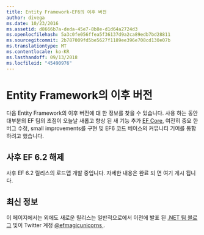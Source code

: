 ```yaml
---
title: Entity Framework-EF6의 이후 버전
author: divega
ms.date: 10/23/2016
ms.assetid: d8666b7a-deda-45e7-8b8e-d1d64a2724d3
ms.openlocfilehash: 5a3c0fe056ffea5f36137d9a2ca89edb7bd28811
ms.sourcegitcommit: 2b787009fd5be5627f1189ee396e708cd130e07b
ms.translationtype: MT
ms.contentlocale: ko-KR
ms.lasthandoff: 09/13/2018
ms.locfileid: "45490976"
---
```

# <a name="future-versions-of-entity-framework"></a>Entity Framework의 이후 버전 
다음 Entity Framework의 이후 버전에 대 한 정보를 찾을 수 있습니다.
사용 하는 동안 대부분의 EF 팀의 초점이 오늘날 새롭고 향상 된 새 기능 추가 [EF Core](https://docs.microsoft.com/en-us/ef/core/index), 여전히 중요 한 버그 수정, small improvements를 구현 및 EF6 코드 베이스의 커뮤니티 기여를 통합 하려고 했습니다.

## <a name="post-ef-62-releases"></a>사후 EF 6.2 해제

사후 EF 6.2 릴리스의 로드맵 개발 중입니다. 자세한 내용은 완료 되 면 여기 게시 됩니다.
 
## <a name="staying-up-to-date"></a>최신 정보  
  
이 페이지에서는 외에도 새로운 릴리스는 일반적으로에서 이전에 발표 된 [.NET 팀 블로그](https://blogs.msdn.microsoft.com/dotnet/tag/entity-framework/) 및이 Twitter 계정 [ @efmagicunicorns ](http://twitter.com/efmagicunicorns).
  